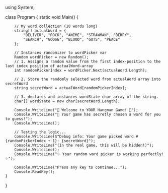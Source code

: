 ﻿using System;

class Program
{
    static void Main()
    {

        // My word collection (10 words long)
        string[] actualWord = {
            "DELIVER", "ROCK", "ANIME", "STRAWMAN", "BERRY", 
            "SEARCH", "GOOSE", "BLOOD", "GUTS", "PEACE"
        };
        
        // Instances randomizer to wordPicker var
        Random wordPicker = new Random();
        // 1. Assigns a random value from the first index-position to the last index position of actualWord-array
        int randomPickerIndex = wordPicker.Next(actualWord.Length);
        
        // 2. Store the randomly selected word from actualWord array into secretWord
        string secretWord = actualWord[randomPickerIndex];
        
        // 3. declares and instances wordState char array of the string.
        char[] wordState = new char[secretWord.Length];
        
        Console.WriteLine("🌟 Welcome to YOUR Hangman Game! 🌟");
        Console.WriteLine("🎯 Your game has secretly chosen a word for you to guess!");
        Console.WriteLine();

        // Testing the logic...
        Console.WriteLine($"Debug info: Your game picked word #{randomPickerIndex + 1}: {secretWord}");
        Console.WriteLine("(In the real game, this will be hidden!)");
        Console.WriteLine();
        Console.WriteLine("✨ Your random word picker is working perfectly! ✨");
        
        Console.WriteLine("Press any key to continue...");
        Console.ReadKey();
    }
}
